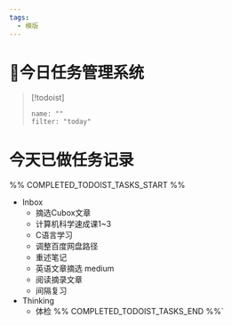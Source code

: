 ```yaml
---
tags:
  - 模版
---
```

# 📖今日任务管理系统
> [!todoist]
> ```todoist
> name: ""
> filter: "today"

# 今天已做任务记录
%% COMPLETED_TODOIST_TASKS_START %%
* Inbox
    * 摘选Cubox文章 
    * 计算机科学速成课1~3 
    * C语言学习 
    * 调整百度网盘路径 
    * 重述笔记 
    * 英语文章摘选 medium 
    * 阅读摘录文章 
    * 间隔复习 
* Thinking
    * 体检 
%% COMPLETED_TODOIST_TASKS_END %%`
